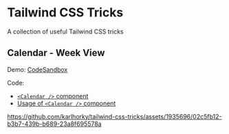 # Tailwind CSS Tricks

A collection of useful Tailwind CSS tricks

## Calendar - Week View

Demo: [CodeSandbox](https://codesandbox.io/p/sandbox/github/karlhorky/tailwind-css-tricks/tree/main/demos/next-js-calendar-week-view)

Code:

- [`<Calendar />` component](./demos/next-js-calendar-week-view/app/Calendar.tsx)
- [Usage of `<Calendar />` component](./demos/next-js-calendar-week-view/app/page.tsx)

https://github.com/karlhorky/tailwind-css-tricks/assets/1935696/02c5fb12-b3b7-439b-b689-23a8f695578a
